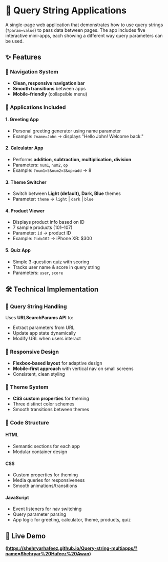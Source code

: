 # 🚀 Query String Applications

A single-page web application that demonstrates how to use query strings (`?param=value`) to pass data between pages. The app includes five interactive mini-apps, each showing a different way query parameters can be used.

## ✨ Features

### 🔹 Navigation System
- **Clean, responsive navigation bar**
- **Smooth transitions** between apps
- **Mobile-friendly** (collapsible menu)

### 🔹 Applications Included

#### 1. Greeting App
- Personal greeting generator using name parameter
- Example: `?name=John` → displays "Hello John! Welcome back."

#### 2. Calculator App
- Performs **addition, subtraction, multiplication, division**
- Parameters: `num1`, `num2`, `op`
- Example: `?num1=5&num2=3&op=add` → 8

#### 3. Theme Switcher
- Switch between **Light (default), Dark, Blue** themes
- Parameter: `theme` → `light` | `dark` | `blue`

#### 4. Product Viewer
- Displays product info based on ID
- 7 sample products (101–107)
- Parameter: `id` → product ID
- Example: `?id=102` → iPhone XR: $300

#### 5. Quiz App
- Simple 3-question quiz with scoring
- Tracks user name & score in query string
- Parameters: `user`, `score`

## 🛠️ Technical Implementation

### 📌 Query String Handling
Uses **URLSearchParams API** to:
- Extract parameters from URL
- Update app state dynamically
- Modify URL when users interact

### 📌 Responsive Design
- **Flexbox-based layout** for adaptive design
- **Mobile-first approach** with vertical nav on small screens
- Consistent, clean styling

### 📌 Theme System
- **CSS custom properties** for theming
- Three distinct color schemes
- Smooth transitions between themes

### 📌 Code Structure

#### HTML
- Semantic sections for each app
- Modular container design

#### CSS
- Custom properties for theming
- Media queries for responsiveness
- Smooth animations/transitions

#### JavaScript
- Event listeners for nav switching
- Query parameter parsing
- App logic for greeting, calculator, theme, products, quiz

## 🔗 Live Demo

**(https://shehryarhafeez.github.io/Query-string-multiapps/?name=Shehryar%20Hafeez%20Awan)**
